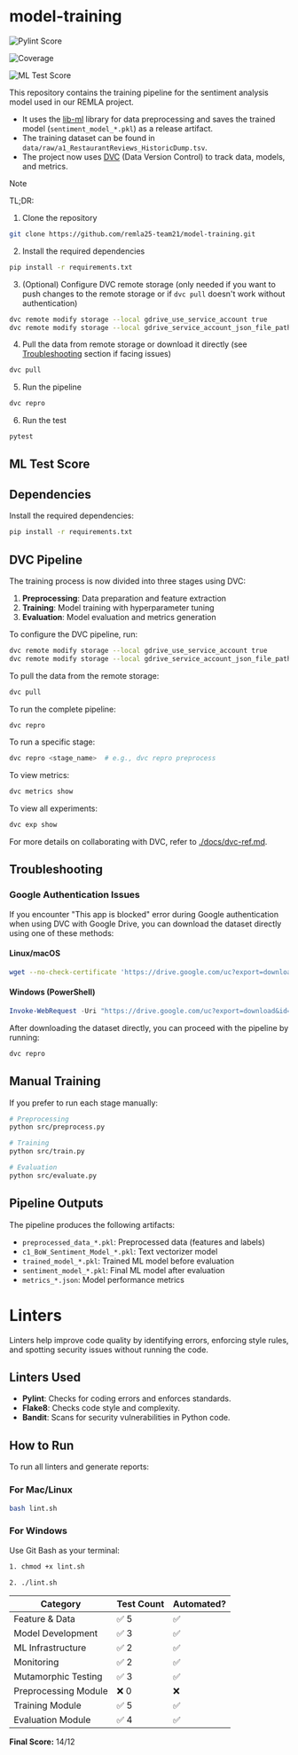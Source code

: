 # model-training

<!-- PYLINT_BADGE_START -->
![Pylint Score](https://img.shields.io/badge/pylint-10%2E00%2F10-brightgreen)
<!-- PYLINT_BADGE_END -->

<!-- COVERAGE_BADGE_START -->
![Coverage](https://codecov.io/gh/remla25-21/model-training/branch/main/graph/badge.svg)
<!-- COVERAGE_BADGE_END -->

<!-- ML_SCORE_BADGE_START -->
![ML Test Score](https://img.shields.io/badge/ML%20Test%20Score-14%2F12-brightgreen)
<!-- ML_SCORE_BADGE_END -->

This repository contains the training pipeline for the sentiment analysis model used in our REMLA project. 

- It uses the [lib-ml](https://github.com/remla25-team21/lib-ml) library for data preprocessing and saves the trained model (`sentiment_model_*.pkl`) as a release artifact.
- The training dataset can be found in `data/raw/a1_RestaurantReviews_HistoricDump.tsv`.
- The project now uses [DVC](https://dvc.org/) (Data Version Control) to track data, models, and metrics.

> [!NOTE]
> TL;DR:
>
> 1. Clone the repository
>
> ```bash
> git clone https://github.com/remla25-team21/model-training.git
> ```
>
> 2. Install the required dependencies
>
> ```bash
> pip install -r requirements.txt
> ```
>
> 3. (Optional) Configure DVC remote storage (only needed if you want to push changes to the remote storage or if `dvc pull` doesn't work without authentication)
>
> ```bash
> dvc remote modify storage --local gdrive_use_service_account true
> dvc remote modify storage --local gdrive_service_account_json_file_path <path/to/file.json>  # Replace with your Google Drive service account JSON file path
> ```
>
> 4. Pull the data from remote storage or download it directly (see [Troubleshooting](#troubleshooting) section if facing issues)
>
> ```bash
> dvc pull
> ```
>
> 5. Run the pipeline
>
> ```bash
> dvc repro
> ```
>
> 6. Run the test 
>
> ```bash
> pytest
> ```

## ML Test Score

<!-- ML_TEST_SCORE_START -->
<!-- ML_TEST_SCORE_END -->

## Dependencies

Install the required dependencies:

```bash
pip install -r requirements.txt
```

## DVC Pipeline

The training process is now divided into three stages using DVC:

1. **Preprocessing**: Data preparation and feature extraction
2. **Training**: Model training with hyperparameter tuning
3. **Evaluation**: Model evaluation and metrics generation

To configure the DVC pipeline, run:

```bash
dvc remote modify storage --local gdrive_use_service_account true
dvc remote modify storage --local gdrive_service_account_json_file_path <path/to/file.json>  # Replace with your Google Drive service account JSON file path
```

To pull the data from the remote storage:

```bash
dvc pull
```

To run the complete pipeline:

```bash
dvc repro
```

To run a specific stage:

```bash
dvc repro <stage_name>  # e.g., dvc repro preprocess
```

To view metrics:

```bash
dvc metrics show
```

To view all experiments:

```bash
dvc exp show
```

For more details on collaborating with DVC, refer to [./docs/dvc-ref.md](./docs/dvc-ref.md).

## Troubleshooting

### Google Authentication Issues

If you encounter "This app is blocked" error during Google authentication when using DVC with Google Drive, you can download the dataset directly using one of these methods:

#### Linux/macOS

```bash
wget --no-check-certificate 'https://drive.google.com/uc?export=download&id=1mrWUgJlRCf_n_TbxPuuthJ9YsTBwGuRh' -O ./data/raw/a1_RestaurantReviews_HistoricDump.tsv
```

#### Windows (PowerShell)

```powershell
Invoke-WebRequest -Uri "https://drive.google.com/uc?export=download&id=1mrWUgJlRCf_n_TbxPuuthJ9YsTBwGuRh" -OutFile "./data/raw/a1_RestaurantReviews_HistoricDump.tsv"
```

After downloading the dataset directly, you can proceed with the pipeline by running:

```bash
dvc repro
```

## Manual Training

If you prefer to run each stage manually:

```bash
# Preprocessing
python src/preprocess.py

# Training
python src/train.py

# Evaluation
python src/evaluate.py
```

## Pipeline Outputs

The pipeline produces the following artifacts:

* `preprocessed_data_*.pkl`: Preprocessed data (features and labels)
* `c1_BoW_Sentiment_Model_*.pkl`: Text vectorizer model
* `trained_model_*.pkl`: Trained ML model before evaluation
* `sentiment_model_*.pkl`: Final ML model after evaluation
* `metrics_*.json`: Model performance metrics

# Linters

Linters help improve code quality by identifying errors, enforcing style rules, and spotting security issues without running the code.

## Linters Used

* **Pylint**: Checks for coding errors and enforces standards.
* **Flake8**: Checks code style and complexity.
* **Bandit**: Scans for security vulnerabilities in Python code.

## How to Run

To run all linters and generate reports:

### For Mac/Linux

```bash
bash lint.sh
```

### For Windows

Use Git Bash as your terminal:

```bash
1. chmod +x lint.sh
```

```bash
2. ./lint.sh
```
<!-- ML_TEST_SCORE_START -->
| Category              | Test Count | Automated? |
|-----------------------|------------|------------|
| Feature & Data         | ✅ 5        | ✅         |
| Model Development      | ✅ 3        | ✅         |
| ML Infrastructure      | ✅ 2        | ✅         |
| Monitoring             | ✅ 2        | ✅         |
| Mutamorphic Testing    | ✅ 3        | ✅         |
| Preprocessing Module   | ❌ 0        | ❌         |
| Training Module        | ✅ 5        | ✅         |
| Evaluation Module      | ✅ 4        | ✅         |

**Final Score:** 14/12
<!-- ML_TEST_SCORE_END -->